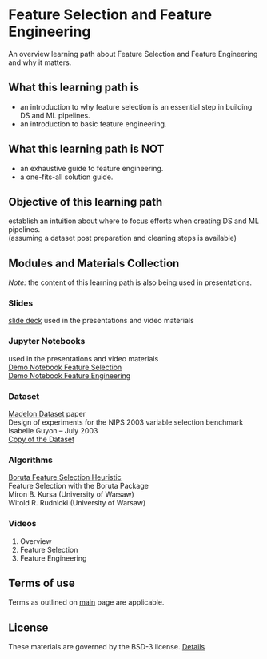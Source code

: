# Feature Selection and Feature Engineering  

An overview learning path about Feature Selection and Feature Engineering and why it matters.  

## What this learning path is  
- an introduction to why feature selection is an essential step in building DS and ML pipelines.  
- an introduction to basic feature engineering.  

## What this learning path is NOT  
- an exhaustive guide to feature engineering.  
- a one-fits-all solution guide.  

## Objective of this learning path  
establish an intuition about where to focus efforts when creating DS and ML pipelines.  
(assuming a dataset post preparation and cleaning steps is available)

## Modules and Materials Collection  
_Note:_ the content of this learning path is also being used in presentations.  

### Slides  
[slide deck](content/FS_FE_slides.pdf) used in the presentations and video materials  

### Jupyter Notebooks
used in the presentations and video materials  
[Demo Notebook Feature Selection](content/Demo_Notebook_Feature_Selection.ipynb)  
[Demo Notebook Feature Engineering](content/Demo_Notebook_Feature_Engineering.ipynb)  

### Dataset
[Madelon Dataset](content/papers/Dataset.pdf) paper  
Design of experiments for the NIPS 2003 variable selection benchmark
Isabelle Guyon – July 2003  
[Copy of the Dataset](content/data/README.md)  

### Algorithms
[Boruta Feature Selection Heuristic](content/papers/v36i11.pdf)  
Feature Selection with the Boruta Package  
Miron B. Kursa (University of Warsaw)  
Witold R. Rudnicki (University of Warsaw)  

### Videos  
1. Overview  
2. Feature Selection  
3. Feature Engineering  

## Terms of use  

Terms as outlined on [main](../../README.md#terms-of-use) page are applicable.  

## License  

These materials are governed by the BSD-3 license. [Details](LICENSE)  


